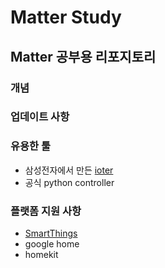 # Matter Study

## Matter 공부용 리포지토리

### 개념

### 업데이트 사항

### 유용한 툴

- 삼성전자에서 만든 [ioter](https://github.com/Samsung/ioter.git)
- 공식 python controller

### 플랫폼 지원 사항

- [SmartThings](./SmartThings.md)
- google home
- homekit

